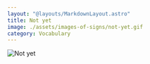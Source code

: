```yaml
---
layout: "@layouts/MarkdownLayout.astro"
title: Not yet
image: ./assets/images-of-signs/not-yet.gif
category: Vocabulary
---
```


![Not yet](@signs/not-yet.gif)
